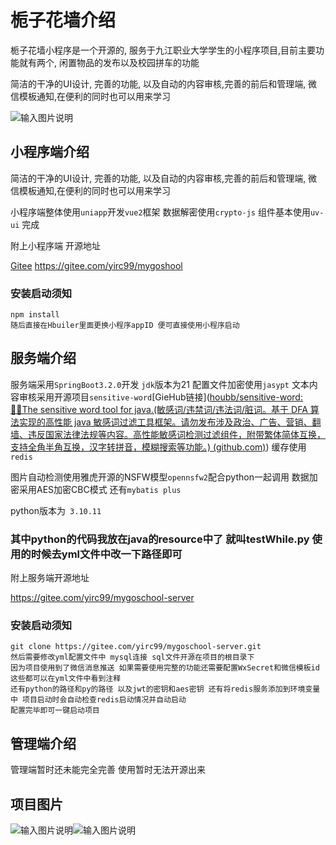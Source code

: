 # 栀子花墙介绍

栀子花墙小程序是一个开源的, 服务于九江职业大学学生的小程序项目,目前主要功能就有两个, 闲置物品的发布以及校园拼车的功能

简洁的干净的UI设计, 完善的功能, 以及自动的内容审核,完善的前后和管理端, 微信模板通知,在便利的同时也可以用来学习

![输入图片说明](https://yirc99.cn/api/common/download?path=default&name=logo.jpg)


## 小程序端介绍

简洁的干净的UI设计, 完善的功能, 以及自动的内容审核,完善的前后和管理端, 微信模板通知,在便利的同时也可以用来学习

小程序端整体使用`uniapp`开发`vue2`框架  数据解密使用`crypto-js` 组件基本使用`uv-ui` 完成

附上小程序端 开源地址

[Gitee](https://gitee.com/yirc99/mygoshool)  https://gitee.com/yirc99/mygoshool

### 安装启动须知

```
npm install 
随后直接在Hbuiler里面更换小程序appID 便可直接使用小程序启动
```

## 服务端介绍

服务端采用`SpringBoot3.2.0`开发 `jdk`版本为21 配置文件加密使用`jasypt` 文本内容审核采用开源项目`sensitive-word`[GieHub链接]([houbb/sensitive-word: 👮‍♂️The sensitive word tool for java.(敏感词/违禁词/违法词/脏词。基于 DFA 算法实现的高性能 java 敏感词过滤工具框架。请勿发布涉及政治、广告、营销、翻墙、违反国家法律法规等内容。高性能敏感词检测过滤组件，附带繁体简体互换，支持全角半角互换，汉字转拼音，模糊搜索等功能。) (github.com)](https://github.com/houbb/sensitive-word)) 缓存使用`redis`

图片自动检测使用雅虎开源的NSFW模型`opennsfw2`配合python一起调用  数据加密采用AES加密CBC模式 还有`mybatis plus`

python版本为` 3.10.11`  
### 其中python的代码我放在java的resource中了 就叫testWhile.py 使用的时候去yml文件中改一下路径即可

附上服务端开源地址

https://gitee.com/yirc99/mygoschool-server

### 安装启动须知

```
git clone https://gitee.com/yirc99/mygoschool-server.git
然后需要修改yml配置文件中 mysql连接 sql文件开源在项目的根目录下 
因为项目使用到了微信消息推送 如果需要使用完整的功能还需要配置WxSecret和微信模板id 这些都可以在yml文件中看到注释
还有python的路径和py的路径 以及jwt的密钥和aes密钥 还有将redis服务添加到环境变量中 项目启动时会自动检查redis启动情况并自动启动
配置完毕即可一键启动项目
```

## 管理端介绍

管理端暂时还未能完全完善 使用暂时无法开源出来

## 项目图片

![输入图片说明](https://yirc99.cn/api/common/download?path=default&name=jiesao1.png)![输入图片说明](https://yirc99.cn/api/common/download?path=default&name=jiesao2.png)

